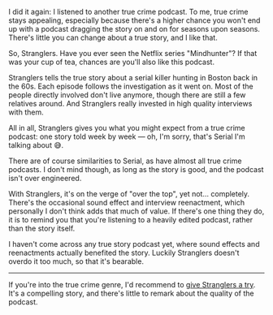 I did it again: I listened to another true crime podcast. To me, true crime stays appealing, especially because there's a higher chance you won't end up with a podcast dragging the story on and on for seasons upon seasons. There's little you can change about a true story, and I like that.

So, Stranglers. Have you ever seen the Netflix series "Mindhunter"? If that was your cup of tea, chances are you'll also like this podcast. 

Stranglers tells the true story about a serial killer hunting in Boston back in the 60s. Each episode follows the investigation as it went on. Most of the people directly involved don't live anymore, though there are still a few relatives around. And Stranglers really invested in high quality interviews with them.

All in all, Stranglers gives you what you might expect from a true crime podcast: one story told week by week — oh, I'm sorry, that's Serial I'm talking about 😅. 

There are of course similarities to Serial, as have almost all true crime podcasts. I don't mind though, as long as the story is good, and the podcast isn't over engineered.

With Stranglers, it's on the verge of "over the top", yet not… completely. There's the occasional sound effect and interview reenactment, which personally I don't think adds that much of value. If there's one thing they do, it is to remind you that you're listening to a heavily edited podcast, rather than the story itself. 

I haven't come across any true story podcast yet, where sound effects and reenactments actually benefited the story. Luckily Stranglers doesn't overdo it too much, so that it's bearable.

---

If you're into the true crime genre, I'd recommend to [give Stranglers a try](*http://www.stranglers.fm/).
It's a compelling story, and there's little to remark about the quality of the podcast.
